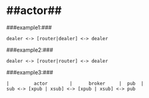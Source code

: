 ##actor##
=====
###example1:###

    dealer <-> [router|dealer] <-> dealer

###example2:###

    dealer <-> [router|router] <-> dealer

###example3:###

    |         actor        |      broker     |  pub  |  
    sub <-> [xpub | xsub] <-> [xpub | xsub] <-> pub

